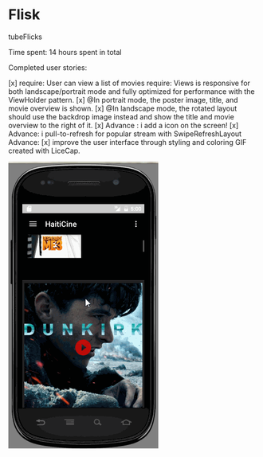 # Flisk
tubeFlicks

Time spent: 14 hours spent in total

Completed user stories: <br/>

[x] require: User can view a list of movies require: Views is responsive for both landscape/portrait mode and fully optimized for performance with the ViewHolder pattern. 
[x] @In portrait mode, the poster image, title, and movie overview is shown. 
[x] @In landscape mode, the rotated layout should use the backdrop image instead and show the title and movie overview to the right of it. 
[x] Advance : i add a icon on the screen! 
[x] Advance: i pull-to-refresh for popular stream with SwipeRefreshLayout Advance:
[x] improve the user interface through styling and coloring GIF created with LiceCap.

<img src="haitiCine.gif"/>
